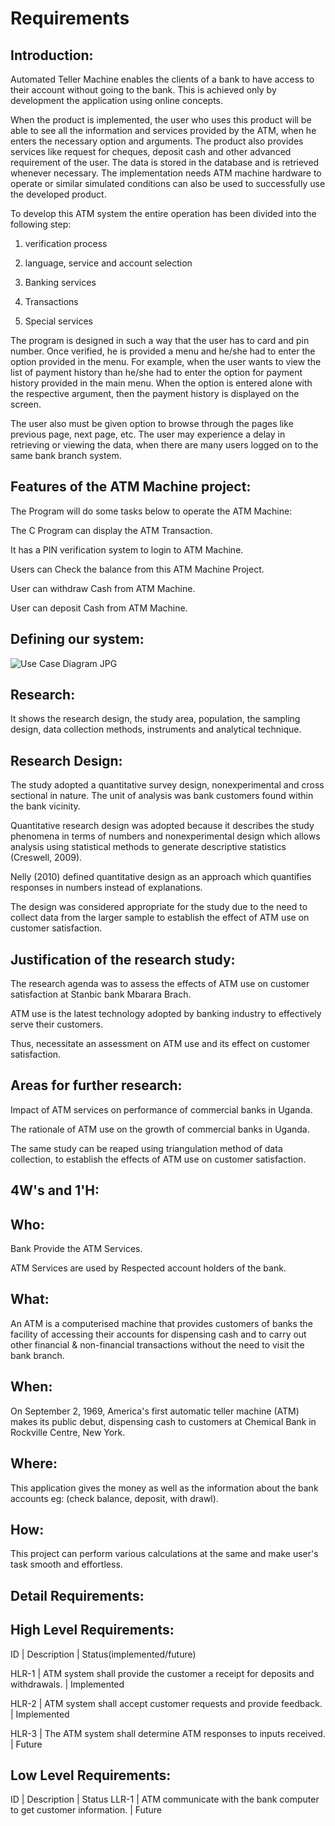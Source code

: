 # Requirements

## Introduction: 

Automated Teller Machine enables the clients of a bank to have access to their account without going to the bank. This is achieved only by development the application using online concepts.  

When the product is implemented, the user who uses this product will be able to see all the information and services provided by the ATM, when he enters the necessary option and arguments. The product also provides services like request for cheques, deposit cash and other advanced requirement of the user. The data is stored in the database and is retrieved whenever necessary. The implementation needs ATM machine hardware to operate or similar simulated conditions can also be used to successfully use the developed product.  

To develop this ATM system the entire operation has been divided into the following step: 

1. verification process  

2. language, service and account selection  

3. Banking services  

4. Transactions  

5. Special services  

The program is designed in such a way that the user has to card and pin number. Once verified, he is provided a menu and he/she had to enter the option provided in the menu. For example, when the user wants to view the list of payment history than he/she had to enter the option for payment history provided in the main menu. When the option is entered alone with the respective argument, then the payment history is displayed on the screen.  

The user also must be given option to browse through the pages like previous page, next page, etc. The user may experience a delay in retrieving or viewing the data, when there are many users logged on to the same bank branch system. 

 

## Features of the ATM Machine project: 

The Program will do some tasks below to operate the ATM Machine: 

The C Program can display the ATM Transaction. 

It has a PIN verification system to login to ATM Machine. 

Users can Check the balance from this ATM Machine Project. 

User can withdraw Cash from ATM Machine. 

User can deposit Cash from ATM Machine. 

## Defining our system:

![Use Case Diagram JPG](https://user-images.githubusercontent.com/89765454/132343306-27f7e3fc-d4c9-4df7-9213-f4daee6e3c5e.jpg)



## Research: 

It shows the research design, the study area, population, the sampling design, data collection methods, instruments and analytical technique. 

## Research Design: 

The study adopted a quantitative survey design, nonexperimental and cross sectional in nature. The unit of analysis was bank customers found within the bank vicinity.  

Quantitative research design was adopted because it describes the study phenomena in terms of numbers and nonexperimental design which allows analysis using statistical methods to generate descriptive statistics (Creswell, 2009).  

Nelly (2010) defined quantitative design as an approach which quantifies responses in numbers instead of explanations.  

The design was considered appropriate for the study due to the need to collect data from the larger sample to establish the effect of ATM use on customer satisfaction. 

## Justification of the research study: 

The research agenda was to assess the effects of ATM use on customer satisfaction at Stanbic bank Mbarara Brach.  

ATM use is the latest technology adopted by banking industry to effectively serve their customers. 

 Thus, necessitate an assessment on ATM use and its effect on customer satisfaction. 

## Areas for further research: 

Impact of ATM services on performance of commercial banks in Uganda.  

 The rationale of ATM use on the growth of commercial banks in Uganda. 

  The same study can be reaped using triangulation method of data collection, to establish the effects of ATM use on customer satisfaction. 

 

## 4W's and 1'H: 

## Who: 

Bank Provide the ATM Services. 

ATM Services are used by Respected account holders of the bank. 

## What: 

An ATM is a computerised machine that provides customers of banks the facility of accessing their accounts for dispensing cash and to carry out other financial & non-financial transactions without the need to visit the bank branch. 

## When: 

On September 2, 1969, America's first automatic teller machine (ATM) makes its public debut, dispensing cash to customers at Chemical Bank in Rockville Centre, New York. 

## Where: 

This application gives the money as well as the information about the bank accounts eg: (check balance, deposit, with drawl). 

## How: 

This project can perform various calculations at the same and make user's task smooth and effortless. 

 

## Detail Requirements: 

## High Level Requirements: 

 

ID      |                      Description                                                     |           Status(implemented/future) 

HLR-1         |     ATM system shall provide the customer a receipt for deposits and withdrawals.      |       Implemented 

HLR-2         |      ATM system shall accept customer requests and provide feedback.                   |        Implemented 

HLR-3         |      The ATM system shall determine ATM responses to inputs received.                  |          Future 

 

## Low Level Requirements: 

ID        |           Description                                                      |     Status 
LLR-1    |  ATM communicate with the bank computer to get customer information.         |    Future 

 

